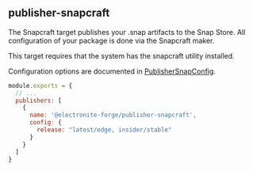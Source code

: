 ## publisher-snapcraft

The Snapcraft target publishes your .snap artifacts to the Snap Store. All configuration of your package is done via the Snapcraft maker.

This target requires that the system has the snapcraft utility installed.

Configuration options are documented in [PublisherSnapConfig](https://js.electronforge.io/interfaces/_electron_forge_publisher_snapcraft.PublisherSnapcraftConfig.htmls).


```javascript title=forge.config.js
module.exports = {
  // ...
  publishers: [
    {
      name: '@electronite-forge/publisher-snapcraft',
      config: {
        release: "latest/edge, insider/stable"
      }
    }
  ]
}
```
```
